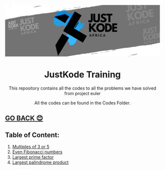 <img src="../.././files/JUST KODE.png">

<h1 align="center"> JustKode Training </h1>

<p align=center>This repository contains all the codes to all the problems we have solved from project euler </p>

<p align=center>All the codes can be found in the <a>Codes Folder</a>.</p>

<h2><a href="../.././README.md">GO BACK 😊</a></h2>

<h2>Table of Content:</h2>

<ol>
<li><a href="./1.cpp">Multiples of 3 or 5</a></li>
<li><a href="./2.cpp">Even Fibonacci numbers</a></li>
<li><a href="./3.cpp">Largest prime factor</a></li>
<li><a href="./4.cpp">Largest palindrome product</a></li>
</ol>
